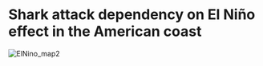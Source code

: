
# Shark attack dependency on El Niño effect in the American coast

![ElNino_map2](../images/ElNino_map2.jpg)